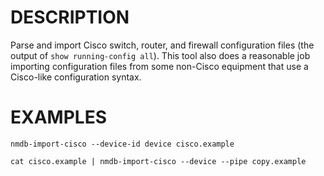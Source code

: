 DESCRIPTION
===========

Parse and import Cisco switch, router, and firewall configuration files
(the output of `show running-config all`).
This tool also does a reasonable job importing configuration files
from some non-Cisco equipment that use a Cisco-like configuration syntax.


EXAMPLES
========
``` 
nmdb-import-cisco --device-id device cisco.example 

cat cisco.example | nmdb-import-cisco --device --pipe copy.example
```
